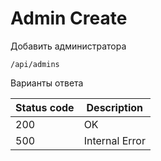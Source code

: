 Admin Create
===================

Добавить администратора

```shell title="Method <span class='color-method'>POST</span>"
/api/admins
```

Варианты ответа

| Status code                          | Description    |
|--------------------------------------|----------------|
| <span class='color-200'>200</span>   | OK             |
| <span class='color-error'>500</span> | Internal Error |